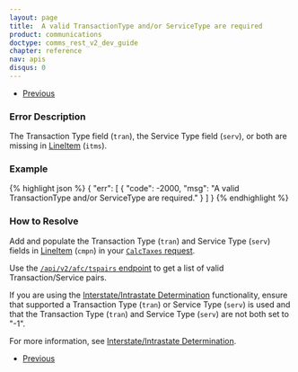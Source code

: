 ```yaml
---
layout: page
title:  A valid TransactionType and/or ServiceType are required
product: communications
doctype: comms_rest_v2_dev_guide
chapter: reference
nav: apis
disqus: 0
---
```


<ul class="pager">
  <li class="previous"><a href="/communications/dev-guide_rest_v2/reference/calculate-tax-errors/"><i class="glyphicon glyphicon-chevron-left"></i>Previous</a></li>
</ul>

<h3>Error Description</h3>
The Transaction Type field (<code>tran</code>), the Service Type field (<code>serv</code>), or both are missing in <a class="dev-guide-link" href="/communications/dev-guide_rest_v2/reference/line-item/">LineItem</a> (<code>itms</code>).

<h3>Example</h3>
{% highlight json %}
{
  "err": [
    {
      "code": -2000,
      "msg": "A valid TransactionType and/or ServiceType are required."
    }
  ]
}
{% endhighlight %}

<h3>How to Resolve</h3>
Add and populate the Transaction Type (<code>tran</code>) and Service Type (<code>serv</code>) fields in <a class="dev-guide-link" href="/communications/dev-guide_rest_v2/reference/line-item/">LineItem</a> (<code>cmpn</code>) in your <a class="dev-guide-link" href="/communications/dev-guide_rest_v2/reference/calc-taxes-request/"><code>CalcTaxes</code> request</a>.

Use the <a class="dev-guide-link" href="/communications/dev-guide_rest_v2/getting-started/environments-endpoints#lookups"><code>/api/v2/afc/tspairs</code> endpoint</a> to get a list of valid Transaction/Service pairs.

If you are using the <a class="dev-guide-link" href="/communications/dev-guide_rest_v2/customizing-transactions/sample-transactions/inter-intrastate/">Interstate/Intrastate Determination</a> functionality, ensure that supported a Transaction Type (<code>tran</code>) or Service Type (<code>serv</code>) is used and that the Transaction Type (<code>tran</code>) and Service Type (<code>serv</code>) are not both set to "-1".  
  
For more information, see <a class="dev-guide-link" href="/communications/dev-guide_rest_v2/customizing-transactions/sample-transactions/inter-intrastate/">Interstate/Intrastate Determination</a>.

<ul class="pager">
  <li class="previous"><a href="/communications/dev-guide_rest_v2/reference/calculate-tax-errors/"><i class="glyphicon glyphicon-chevron-left"></i>Previous</a></li>
</ul>